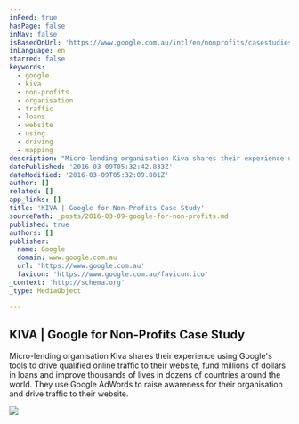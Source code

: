 ```yaml
---
inFeed: true
hasPage: false
inNav: false
isBasedOnUrl: 'https://www.google.com.au/intl/en/nonprofits/casestudies/kiva.html'
inLanguage: en
starred: false
keywords:
  - google
  - kiva
  - non-profits
  - organisation
  - traffic
  - loans
  - website
  - using
  - driving
  - mapping
description: "Micro-lending organisation Kiva shares their experience using Google's tools to drive qualified online traffic to their website, fund millions of dollars in loans and improve thousands of lives in dozens of countries around the world. They use Google AdWords to raise awareness for their organisation and drive traffic to their website."
datePublished: '2016-03-09T05:32:42.833Z'
dateModified: '2016-03-09T05:32:09.801Z'
author: []
related: []
app_links: []
title: 'KIVA | Google for Non-Profits Case Study'
sourcePath: _posts/2016-03-09-google-for-non-profits.md
published: true
authors: []
publisher:
  name: Google
  domain: www.google.com.au
  url: 'https://www.google.com.au'
  favicon: 'https://www.google.com.au/favicon.ico'
_context: 'http://schema.org'
_type: MediaObject

---
```

<article style=""><h1>KIVA | Google for Non-Profits Case Study</h1><p>Micro-lending organisation Kiva shares their experience using Google's tools to drive qualified online traffic to their website, fund millions of dollars in loans and improve thousands of lives in dozens of countries around the world. They use Google AdWords to raise awareness for their organisation and drive traffic to their website.</p><img src="https://s3-us-west-2.amazonaws.com/the-grid-img/p/ff3d01f962ca4379d163bbf4eb22b548e03ac156.jpg" /></article>